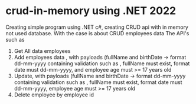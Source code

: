 # crud-in-memory using .NET 2022
Creating simple program using .NET c#, creating CRUD api with in memory not used database. With the case is about CRUD  employees data
The API's such as 
1. Get All data employees
2. Add employees data , with payloads (fullName and birthDate -> format dd-mm-yyyy
   containing validation such as , fullName must exist, format date must dd-mm-yyyy, and employee age must >= 17 years old
4. Update, with payloads (fullName and birthDate -> format dd-mm-yyyy
   containing validation such as , fullName must exist, format date must dd-mm-yyyy, employee age must >= 17 years old
6. Delete employee by employee id
